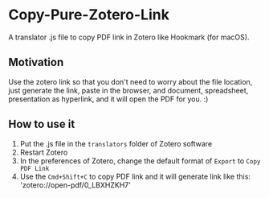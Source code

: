 # Copy-Pure-Zotero-Link
A translator .js file to copy PDF link in Zotero like Hookmark (for macOS).

## Motivation
Use the zotero link so that you don't need to worry about the file location, just generate the link, paste in the browser, and document, spreadsheet, presentation as hyperlink, and it will open the PDF for you. :)

## How to use it
1. Put the .js file in the `translators` folder of Zotero software
2. Restart Zotero
3. In the preferences of Zotero, change the default format of `Export` to `Copy PDF Link`
4. Use the `Cmd+Shift+C` to copy PDF link and it will generate link like this: 'zotero://open-pdf/0_LBXHZKH7' 
